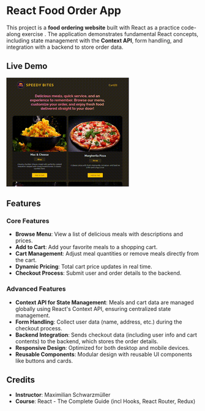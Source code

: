 
# React Food Order App

This project is a **food ordering website** built with React as a practice code-along exercise . The application demonstrates fundamental React concepts, including state management with the **Context API**, form handling, and integration with a backend to store order data.

## Live Demo

![Project Demo](https://github.com/Mesud-Ahmed/Food-Order-app/blob/main/src/assets/output.gif)




## Features

### Core Features
- **Browse Menu**: View a list of delicious meals with descriptions and prices.
- **Add to Cart**: Add your favorite meals to a shopping cart.
- **Cart Management**: Adjust meal quantities or remove meals directly from the cart.
- **Dynamic Pricing**: Total cart price updates in real time.
- **Checkout Process**: Submit user and order details to the backend.

### Advanced Features
- **Context API for State Management**: Meals and cart data are managed globally using React's Context API, ensuring centralized state management.
- **Form Handling**: Collect user data (name, address, etc.) during the checkout process.
- **Backend Integration**: Sends checkout data (including user info and cart contents) to the backend, which stores the order details.
- **Responsive Design**: Optimized for both desktop and mobile devices.
- **Reusable Components**: Modular design with reusable UI components like buttons and cards.



## Credits

- **Instructor**: Maximilian Schwarzmüller
- **Course**: React - The Complete Guide (incl Hooks, React Router, Redux)

